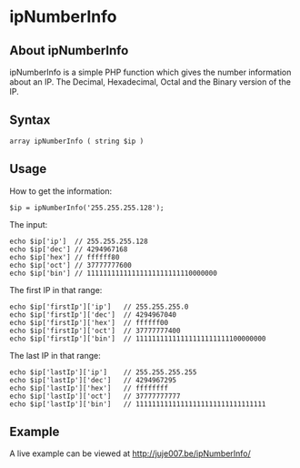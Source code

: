 ipNumberInfo
============

About ipNumberInfo
------------------
ipNumberInfo is a simple PHP function which gives the number information about an IP.
The Decimal, Hexadecimal, Octal and the Binary version of the IP.

Syntax
------
	array ipNumberInfo ( string $ip )

Usage
-----
How to get the information:

	$ip = ipNumberInfo('255.255.255.128');

The input:

	echo $ip['ip']	// 255.255.255.128
	echo $ip['dec'] // 4294967168
	echo $ip['hex']	// ffffff80
	echo $ip['oct']	// 37777777600
	echo $ip['bin']	// 11111111111111111111111110000000

The first IP in that range:

	echo $ip['firstIp']['ip']	// 255.255.255.0
	echo $ip['firstIp']['dec']	// 4294967040
	echo $ip['firstIp']['hex']	// ffffff00
	echo $ip['firstIp']['oct']	// 37777777400
	echo $ip['firstIp']['bin']	// 11111111111111111111111100000000

The last IP in that range:

	echo $ip['lastIp']['ip']	// 255.255.255.255
	echo $ip['lastIp']['dec']	// 4294967295
	echo $ip['lastIp']['hex']	// ffffffff
	echo $ip['lastIp']['oct']	// 37777777777
	echo $ip['lastIp']['bin']	// 11111111111111111111111111111111

Example
-------
A live example can be viewed at http://juje007.be/ipNumberInfo/